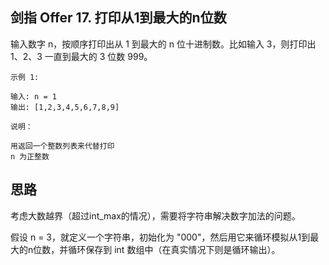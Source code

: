 ## 剑指 Offer 17. 打印从1到最大的n位数
输入数字 n，按顺序打印出从 1 到最大的 n 位十进制数。比如输入 3，则打印出 1、2、3 一直到最大的 3 位数 999。

```
示例 1:

输入: n = 1
输出: [1,2,3,4,5,6,7,8,9]
```


```
说明：

用返回一个整数列表来代替打印
n 为正整数
```

## 思路
考虑大数越界（超过int_max的情况），需要将字符串解决数字加法的问题。

假设 n = 3，就定义一个字符串，初始化为 "000"，然后用它来循环模拟从1到最大的n位数，并循环保存到 int 数组中（在真实情况下则是循环输出）。
